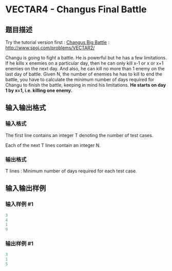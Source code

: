 # VECTAR4 - Changus Final Battle

## 题目描述

Try the tutorial version first : [Changus Big Battle](../VECTAR2/) : http://www.spoj.com/problems/VECTAR2/

Changu is going to fight a battle. He is powerful but he has a few limitations. If he kills x enemies on a particular day, then he can only kill x-1 or x or x+1 enemies on the next day. And also, he can kill no more than 1 enemy on the last day of battle. Given N, the number of enemies he has to kill to end the battle, you have to calculate the minimum number of days required for Changu to finish the battle, keeping in mind his limitations. **He starts on day 1 by x=1, i.e. killing one enemy.**

## 输入输出格式

### 输入格式

The first line contains an integer T denoting the number of test cases.

Each of the next T lines contain an integer N.

### 输出格式

T lines : Minimum number of days required for each test case.

## 输入输出样例

### 输入样例 #1

```cpp
3
4
1
9
```


### 输出样例 #1

```cpp
3
1
5
```


